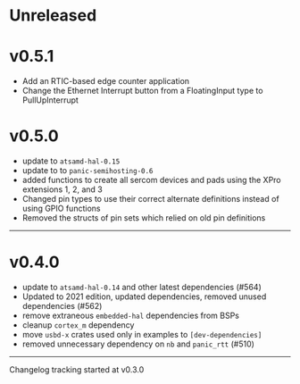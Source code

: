 # Unreleased

# v0.5.1
- Add an RTIC-based edge counter application
- Change the Ethernet Interrupt button from a FloatingInput type to PullUpInterrupt

# v0.5.0
- update to `atsamd-hal-0.15`
- update to to `panic-semihosting-0.6`
- added functions to create all sercom devices and pads using the XPro extensions 1, 2, and 3
- Changed pin types to use their correct alternate definitions instead of using GPIO functions
- Removed the structs of pin sets which relied on old pin definitions

---

# v0.4.0

- update to `atsamd-hal-0.14` and other latest dependencies (#564)
- Updated to 2021 edition, updated dependencies, removed unused dependencies (#562)
- remove extraneous `embedded-hal` dependencies from BSPs
- cleanup `cortex_m` dependency
- move `usbd-x` crates used only in examples to `[dev-dependencies]`
- removed unnecessary dependency on `nb` and `panic_rtt` (#510)

---

Changelog tracking started at v0.3.0
